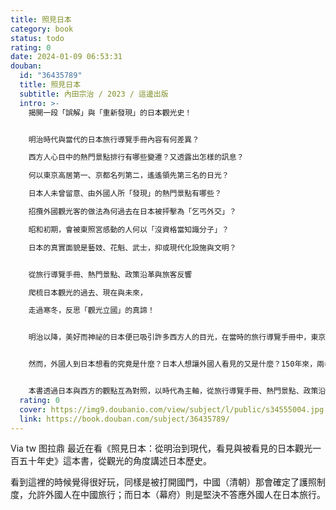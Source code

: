 ```yaml
---
title: 照見日本
category: book
status: todo
rating: 0
date: 2024-01-09 06:53:31
douban:
  id: "36435789"
  title: 照見日本
  subtitle: 內田宗治 / 2023 / 這邊出版
  intro: >-
    揭開一段「誤解」與「重新發現」的日本觀光史！


    明治時代與當代的日本旅行導覽手冊內容有何差異？

    西方人心目中的熱門景點排行有哪些變遷？又透露出怎樣的訊息？

    何以東京高居第一、京都名列第二，遙遙領先第三名的日光？

    日本人未曾留意、由外國人所「發現」的熱門景點有哪些？

    招攬外國觀光客的做法為何過去在日本被抨擊為「乞丐外交」？

    昭和初期，會被東照宮感動的人何以「沒資格當知識分子」？

    日本的真實面貌是藝妓、花魁、武士，抑或現代化設施與文明？


    從旅行導覽手冊、熱門景點、政策沿革與旅客反響

    爬梳日本觀光的過去、現在與未來，

    走過寒冬，反思「觀光立國」的真諦！


    明治以降，美好而神祕的日本便已吸引許多西方人的目光，在當時的旅行導覽手冊中，東京、京都、日光、箱根等都是名列前茅的旅遊勝地，西方人發掘上高地、打造中禪寺湖避暑勝地；日本人則創立喜賓會，提出改善旅日環境的方針，揭開了日本觀光旅遊的序幕。


    然而，外國人到日本想看的究竟是什麼？日本人想讓外國人看見的又是什麼？150年來，兩者之間似乎存在著相當程度的落差，西方人往往期待看到古老而傳統的日本，日本人卻意圖展現先進科技與現代文明……透過西方的視角，如何「發現」不為人知的日本？當想像中的東洋遇見現實中的日本，會擦出怎樣的火花？日本又如何經由西方的評價而重新認識自我？


    本書透過日本與西方的觀點互為對照，以時代為主軸，從旅行導覽手冊、熱門景點、政策沿革與旅客反響等面向探討觀光的本質，爬梳日本觀光的過去、現在與未來，走過寒冬，反思「觀光立國」的真諦。
  rating: 0
  cover: https://img9.doubanio.com/view/subject/l/public/s34555004.jpg
  link: https://book.douban.com/subject/36435789/
---
```


Via tw 图拉鼎 最近在看《照見日本：從明治到現代，看見與被看見的日本觀光一百五十年史》這本書，從觀光的角度講述日本歷史。

看到這裡的時候覺得很好玩，同樣是被打開國門，中國（清朝）那會確定了護照制度，允許外國人在中國旅行；而日本（幕府）則是堅決不答應外國人在日本旅行。